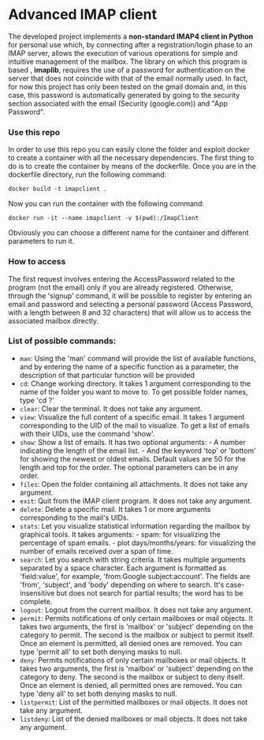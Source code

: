# Advanced IMAP client 
The developed project implements a **non-standard IMAP4 client in Python** for personal use which, by connecting after a registration/login phase to an IMAP server, allows the execution of various operations for simple and intuitive management of the mailbox. The library on which this program is based , **imaplib**, requires the use of a password for authentication on the server that does not coincide with that of the email normally used. In fact, for now this project has only been tested on the gmail domain and, in this case, this password is automatically generated by going to the security section associated with the email (Security (google.com)) and "App Password".

### Use this repo
In order to use this repo you can easily clone the folder and exploit docker to create a container with all the necessary dependencies. The first thing to do is to create the container by means of the dockerfile. Once you are in the dockerfile directory, run the following command:
```
docker build -t imapclient .
```
Now you can run the container with the following command:
```
docker run -it --name imapclient -v $(pwd):/ImapClient
```
Obviously you can choose a different name for the container and different parameters to run it.

### How to access
The first request involves entering the AccessPassword related to the program (not the email) only if you are already registered. Otherwise, through the 'signup' command, it will be possible to register by entering an email and password and selecting a personal password (Access Password, with a length between 8 and 32 characters) that will allow us to access the associated mailbox directly.

### List of possible commands:
- `man`: Using the 'man' command will provide the list of available functions, and by entering the name of a specific function as a parameter, the description of that particular function will be provided
- `cd`: Change working directory. It takes 1 argument corresponding to the name of the folder you want to move to. To get possible folder names, type 'cd ?'
- `clear`: Clear the terminal. It does not take any argument.
- `view`: Visualize the full content of a specific email. It takes 1 argument corresponding to the UID of the mail to visualize. To get a list of emails with their UIDs, use the command 'show'.
- `show`: Show a list of emails. It has two optional arguments: - A number indicating the length of the email list. - And the keyword 'top' or 'bottom' for showing the newest or oldest emails. Default values are 50 for the length and top for the order. The optional parameters can be in any order.
- `files`: Open the folder containing all attachments. It does not take any argument.
- `exit`: Quit from the IMAP client program. It does not take any argument.
- `delete`: Delete a specific mail. It takes 1 or more arguments corresponding to the mail's UIDs.
- `stats`: Let you visualize statistical information regarding the mailbox by graphical tools. It takes arguments: - spam: for visualizing the percentage of spam emails. - plot days/months/years: for visualizing the number of emails received over a span of time.
- `search`: Let you search with string criteria. It takes multiple arguments separated by a space character. Each argument is formatted as 'field:value', for example, 'from:Google subject:account'. The fields are 'from', 'subject', and 'body' depending on where to search. It's case-insensitive but does not search for partial results; the word has to be complete.
- `logout`: Logout from the current mailbox. It does not take any argument.
- `permit`: Permits notifications of only certain mailboxes or mail objects. It takes two arguments, the first is 'mailbox' or 'subject' depending on the category to permit. The second is the mailbox or subject to permit itself. Once an element is permitted, all denied ones are removed. You can type 'permit all' to set both denying masks to null.
- `deny`: Permits notifications of only certain mailboxes or mail objects. It takes two arguments, the first is 'mailbox' or 'subject' depending on the category to deny. The second is the mailbox or subject to deny itself. Once an element is denied, all permitted ones are removed. You can type 'deny all' to set both denying masks to null.
- `listpermit`: List of the permitted mailboxes or mail objects. It does not take any argument.
- `listdeny`: List of the denied mailboxes or mail objects. It does not take any argument.
